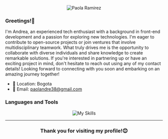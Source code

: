 <div align="center">
  <img src="https://github.com/paolandre/paolandre/assets/129551206/42d32622-36ba-4f6d-a133-032648ccc8cc" alt="Paola Ramirez" style="max-width: 100%;">
</div>

<div>
<h3>Greetings!👋</h3>
  
  I'm Andrea, an experienced tech enthusiast with a background in front-end development and a passion for exploring new technologies. I'm eager to contribute to open-source projects or join ventures that involve multidisciplinary teamwork. What truly drives me is the opportunity to collaborate with diverse individuals and share knowledge to create remarkable solutions. If you're interested in partnering up or have an exciting project in mind, don't hesitate to reach out using any of my contact details! Looking forward to connecting with you soon and embarking on an amazing journey together!

  - 📍 Location: Bogota
  - 📧 Email: paolandre38@gmail.com
</div>

<h3>Languages and Tools</h3>

<div align="center">
  <img src="https://skillicons.dev/icons?i=javascript,html,css,angular,react,discord,figma,firebase,git,github,nodejs,photoshop,tailwind,replit,vercel,vscode,wordpress&theme=light" alt="My Skills">
</div>

---
<div align="center">
 <h3>Thank you for visiting my profile!😊</h3> 
</div>




